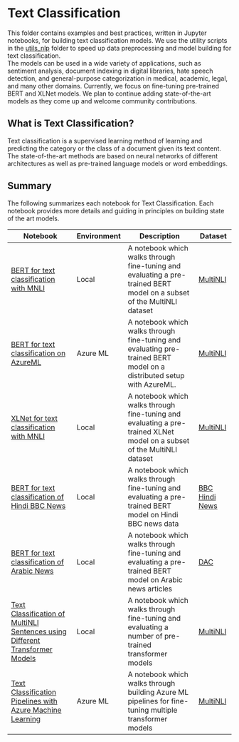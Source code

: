 # Text Classification
This folder contains examples and best practices, written in Jupyter notebooks, for building text classification models. We use the
utility scripts in the [utils_nlp](../../utils_nlp) folder to speed up data preprocessing and model building for text classification.  
The models can be used in a wide variety of applications, such as
sentiment analysis, document indexing in digital libraries, hate speech detection, and general-purpose categorization in medical, academic, legal, and many other domains. 
Currently, we focus on fine-tuning pre-trained BERT and XLNet models. We plan to continue adding state-of-the-art models as they come up and welcome community
contributions.

## What is Text Classification?
Text classification is a supervised learning method of learning and predicting the category or the
class of a document given its text content. The state-of-the-art methods are based on neural
networks of different architectures as well as pre-trained language models or word embeddings.


## Summary

The following summarizes each notebook for Text Classification. Each notebook provides more details and guiding in principles on building state of the art models.

|Notebook|Environment|Description|Dataset|
|---|---|---|---|
|[BERT for text classification with MNLI](tc_mnli_bert.ipynb)|Local| A notebook which walks through fine-tuning and evaluating a pre-trained BERT model on a subset of the MultiNLI dataset|[MultiNLI](https://www.nyu.edu/projects/bowman/multinli/)|
|[BERT for text classification on AzureML](tc_bert_azureml.ipynb) |Azure ML|A notebook which walks through fine-tuning and evaluating pre-trained BERT model on a distributed setup with AzureML. |[MultiNLI](https://www.nyu.edu/projects/bowman/multinli/)|
|[XLNet for text classification with MNLI](tc_mnli_xlnet.ipynb)|Local| A notebook which walks through fine-tuning and evaluating a pre-trained XLNet model on a subset of the MultiNLI dataset|[MultiNLI](https://www.nyu.edu/projects/bowman/multinli/)|
|[BERT for text classification of Hindi BBC News](tc_bbc_bert_hi.ipynb)|Local| A notebook which walks through fine-tuning and evaluating a pre-trained BERT model on Hindi BBC news data|[BBC Hindi News](https://github.com/NirantK/hindi2vec/releases/tag/bbc-hindi-v0.1)|
|[BERT for text classification of Arabic News](tc_dac_bert_ar.ipynb)|Local| A notebook which walks through fine-tuning and evaluating a pre-trained BERT model on Arabic news articles|[DAC](https://data.mendeley.com/datasets/v524p5dhpj/2)|
|[Text Classification of MultiNLI Sentences using Different Transformer Models](tc_mnli_transformers.ipynb)|Local| A notebook which walks through fine-tuning and evaluating a number of pre-trained transformer models|[MultiNLI](https://www.nyu.edu/projects/bowman/multinli/)|
|[Text Classification Pipelines with Azure Machine Learning](tc_transformers_azureml_pipelines/tc_transformers_azureml_pipelines.ipynb)|Azure ML| A notebook which walks through building Azure ML pipelines for fine-tuning multiple transformer models|[MultiNLI](https://www.nyu.edu/projects/bowman/multinli/)|
